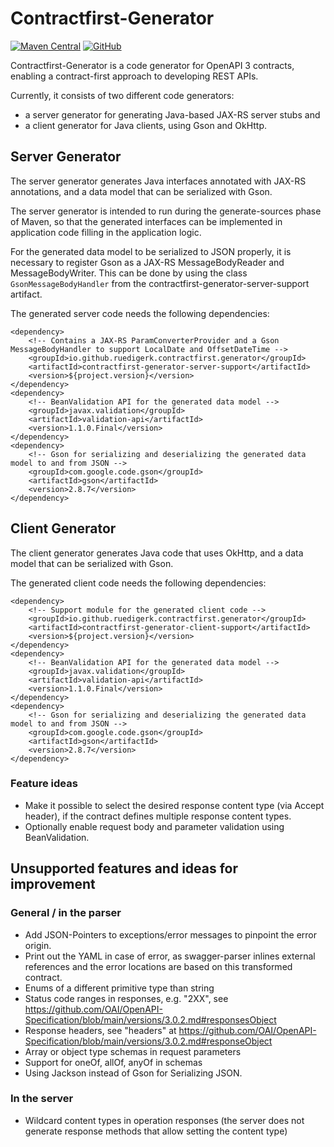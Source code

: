 Contractfirst-Generator
=======================

[![Maven Central](https://img.shields.io/maven-central/v/io.github.ruedigerk.contractfirst.generator/contractfirst-generator-parent?label=Available%20on%20Maven%20Central&style=flat-square)](https://search.maven.org/search?q=g:io.github.ruedigerk.contractfirst.generator)
[![GitHub](https://img.shields.io/github/license/ruedigerk/contractfirst-generator?label=License&style=flat-square)](https://github.com/ruedigerk/contractfirst-generator/blob/master/LICENSE.txt)

Contractfirst-Generator is a code generator for OpenAPI 3 contracts, enabling a contract-first approach to developing REST APIs.

Currently, it consists of two different code generators:
- a server generator for generating Java-based JAX-RS server stubs and 
- a client generator for Java clients, using Gson and OkHttp.


Server Generator
----------------

The server generator generates Java interfaces annotated with JAX-RS annotations, and a data model that can be serialized with Gson.

The server generator is intended to run during the generate-sources phase of Maven, so that the generated interfaces can be implemented in application code
filling in the application logic.

For the generated data model to be serialized to JSON properly, it is necessary to register Gson as a JAX-RS MessageBodyReader and MessageBodyWriter. This
can be done by using the class `GsonMessageBodyHandler` from the contractfirst-generator-server-support artifact.

The generated server code needs the following dependencies:

    <dependency>
        <!-- Contains a JAX-RS ParamConverterProvider and a Gson MessageBodyHandler to support LocalDate and OffsetDateTime -->
        <groupId>io.github.ruedigerk.contractfirst.generator</groupId>
        <artifactId>contractfirst-generator-server-support</artifactId>
        <version>${project.version}</version>
    </dependency>
    <dependency>
        <!-- BeanValidation API for the generated data model -->
        <groupId>javax.validation</groupId>
        <artifactId>validation-api</artifactId>
        <version>1.1.0.Final</version>
    </dependency>
    <dependency>
        <!-- Gson for serializing and deserializing the generated data model to and from JSON -->
        <groupId>com.google.code.gson</groupId>
        <artifactId>gson</artifactId>
        <version>2.8.7</version>
    </dependency>


Client Generator
----------------

The client generator generates Java code that uses OkHttp, and a data model that can be serialized with Gson.

The generated client code needs the following dependencies:

    <dependency>
        <!-- Support module for the generated client code -->
        <groupId>io.github.ruedigerk.contractfirst.generator</groupId>
        <artifactId>contractfirst-generator-client-support</artifactId>
        <version>${project.version}</version>
    </dependency>
    <dependency>
        <!-- BeanValidation API for the generated data model -->
        <groupId>javax.validation</groupId>
        <artifactId>validation-api</artifactId>
        <version>1.1.0.Final</version>
    </dependency>
    <dependency>
        <!-- Gson for serializing and deserializing the generated data model to and from JSON -->
        <groupId>com.google.code.gson</groupId>
        <artifactId>gson</artifactId>
        <version>2.8.7</version>
    </dependency>


### Feature ideas

- Make it possible to select the desired response content type (via Accept header), if the contract defines multiple response content types.
- Optionally enable request body and parameter validation using BeanValidation.


Unsupported features and ideas for improvement
----------------------------------------------

### General / in the parser

- Add JSON-Pointers to exceptions/error messages to pinpoint the error origin.
- Print out the YAML in case of error, as swagger-parser inlines external references and the error locations are based on this transformed contract.
- Enums of a different primitive type than string
- Status code ranges in responses, e.g. "2XX", see https://github.com/OAI/OpenAPI-Specification/blob/main/versions/3.0.2.md#responsesObject
- Response headers, see "headers" at https://github.com/OAI/OpenAPI-Specification/blob/main/versions/3.0.2.md#responseObject
- Array or object type schemas in request parameters
- Support for oneOf, allOf, anyOf in schemas
- Using Jackson instead of Gson for Serializing JSON.

### In the server

- Wildcard content types in operation responses (the server does not generate response methods that allow setting the content type)
